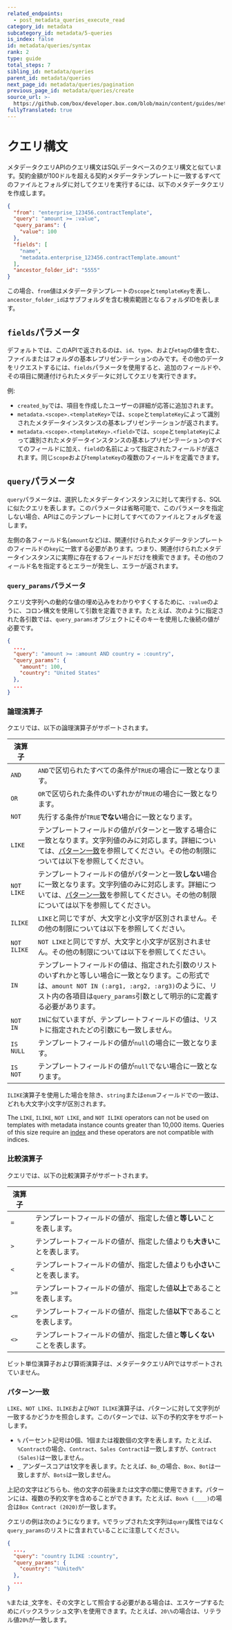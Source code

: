 ```yaml
---
related_endpoints:
  - post_metadata_queries_execute_read
category_id: metadata
subcategory_id: metadata/5-queries
is_index: false
id: metadata/queries/syntax
rank: 2
type: guide
total_steps: 7
sibling_id: metadata/queries
parent_id: metadata/queries
next_page_id: metadata/queries/pagination
previous_page_id: metadata/queries/create
source_url: >-
  https://github.com/box/developer.box.com/blob/main/content/guides/metadata/5-queries/2-syntax.md
fullyTranslated: true
---
```

# クエリ構文

メタデータクエリAPIのクエリ構文はSQLデータベースのクエリ構文と似ています。契約金額が100ドルを超える契約メタデータテンプレートに一致するすべてのファイルとフォルダに対してクエリを実行するには、以下のメタデータクエリを作成します。

```json
{
  "from": "enterprise_123456.contractTemplate",
  "query": "amount >= :value",
  "query_params": {
    "value": 100
  },
  "fields": [
    "name",
    "metadata.enterprise_123456.contractTemplate.amount"
  ],
  "ancestor_folder_id": "5555"
}
```

この場合、`from`値はメタデータテンプレートの`scope`と`templateKey`を表し、`ancestor_folder_id`はサブフォルダを含む検索範囲となるフォルダIDを表します。

## `fields`パラメータ

デフォルトでは、このAPIで返されるのは、`id`、`type`、および`etag`の値を含む、ファイルまたはフォルダの基本レプリゼンテーションのみです。その他のデータをリクエストするには、`fields`パラメータを使用すると、追加のフィールドや、その項目に関連付けられたメタデータに対してクエリを実行できます。

例:

* `created_by`では、項目を作成したユーザーの詳細が応答に追加されます。
* `metadata.<scope>.<templateKey>`では、`scope`と`templateKey`によって識別されたメタデータインスタンスの基本レプリゼンテーションが返されます。
* `metadata.<scope>.<templateKey>.<field>`では、`scope`と`templateKey`によって識別されたメタデータインスタンスの基本レプリゼンテーションのすべてのフィールドに加え、`field`の名前によって指定されたフィールドが返されます。同じ`scope`および`templateKey`の複数のフィールドを定義できます。

## `query`パラメータ

`query`パラメータは、選択したメタデータインスタンスに対して実行する、SQLに似たクエリを表します。このパラメータは省略可能で、このパラメータを指定しない場合、APIはこのテンプレートに対してすべてのファイルとフォルダを返します。

左側の各フィールド名(`amount`など)は、関連付けられたメタデータテンプレートのフィールドの`key`に一致する必要があります。つまり、関連付けられたメタデータインスタンスに実際に存在するフィールドだけを検索できます。その他のフィールド名を指定するとエラーが発生し、エラーが返されます。

### `query_params`パラメータ

クエリ文字列への動的な値の埋め込みをわかりやすくするために、`:value`のように、コロン構文を使用して引数を定義できます。たとえば、次のように指定された各引数では、`query_params`オブジェクトにそのキーを使用した後続の値が必要です。

```json
{
  ...,
  "query": "amount >= :amount AND country = :country",
  "query_params": {
    "amount": 100,
    "country": "United States"
  },
  ...
}
```

### 論理演算子

クエリでは、以下の論理演算子がサポートされます。

<!-- markdownlint-disable line-length -->

| 演算子         |                                                                                                                                             |
| ----------- | ------------------------------------------------------------------------------------------------------------------------------------------- |
| `AND`       | `AND`で区切られたすべての条件が`TRUE`の場合に一致となります。                                                                                                        |
| `OR`        | `OR`で区切られた条件のいずれかが`TRUE`の場合に一致となります。                                                                                                        |
| `NOT`       | 先行する条件が`TRUE`**でない**場合に一致となります。                                                                                                             |
| `LIKE`      | テンプレートフィールドの値がパターンと一致する場合に一致となります。文字列値のみに対応します。詳細については、[パターン一致](#pattern-matching)を参照してください。その他の制限については以下を参照してください。                         |
| `NOT LIKE`  | テンプレートフィールドの値がパターンと一致**しない**場合に一致となります。文字列値のみに対応します。詳細については、[パターン一致](#pattern-matching)を参照してください。その他の制限については以下を参照してください。                    |
| `ILIKE`     | `LIKE`と同じですが、大文字と小文字が区別されません。その他の制限については以下を参照してください。                                                                                        |
| `NOT ILIKE` | `NOT LIKE`と同じですが、大文字と小文字が区別されません。その他の制限については以下を参照してください。                                                                                    |
| `IN`        | テンプレートフィールドの値は、指定された引数のリストのいずれかと等しい場合に一致となります。この形式では、`amount NOT IN (:arg1, :arg2, :arg3)`のように、リスト内の各項目は`query_params`引数として明示的に定義する必要があります。 |
| `NOT IN`    | `IN`に似ていますが、テンプレートフィールドの値は、リストに指定されたどの引数にも一致しません。                                                                                           |
| `IS NULL`   | テンプレートフィールドの値が`null`の場合に一致となります。                                                                                                            |
| `IS NOT`    | テンプレートフィールドの値が`null`でない場合に一致となります。                                                                                                          |

<!-- markdownlint-enable line-length -->

<Message notice>

`ILIKE`演算子を使用した場合を除き、`string`または`enum`フィールドでの一致は、どれも大文字小文字が区別されます。

</Message>

<Message warning>

The `LIKE`, `ILIKE`, `NOT LIKE`, and `NOT ILIKE` operators can not be used on templates with metadata instance counts greater than 10,000 items. Queries of this size require an [index](g://metadata/queries/indexes) and these operators are not compatible with indices.

</Message>

### 比較演算子

クエリでは、以下の比較演算子がサポートされます。

<!-- markdownlint-disable line-length -->

| 演算子  |                                        |
| ---- | -------------------------------------- |
| `=`  | テンプレートフィールドの値が、指定した値と**等しい**ことを表します。   |
| `>`  | テンプレートフィールドの値が、指定した値よりも**大きい**ことを表します。 |
| `<`  | テンプレートフィールドの値が、指定した値よりも**小さい**ことを表します。 |
| `>=` | テンプレートフィールドの値が、指定した値**以上**であることを表します。  |
| `<=` | テンプレートフィールドの値が、指定した値**以下**であることを表します。  |
| `<>` | テンプレートフィールドの値が、指定した値と**等しくない**ことを表します。 |

<!-- markdownlint-enable line-length -->

<Message warning>

ビット単位演算子および算術演算子は、メタデータクエリAPIではサポートされていません。

</Message>

### パターン一致

`LIKE`、`NOT LIKE`、`ILIKE`および`NOT ILIKE`演算子は、パターンに対して文字列が一致するかどうかを照合します。このパターンでは、以下の予約文字をサポートします。

* `%` パーセント記号は0個、1個または複数個の文字を表します。たとえば、`%Contract`の場合、`Contract`、`Sales Contract`は一致しますが、`Contract (Sales)`は一致しません。
* `_` アンダースコアは1文字を表します。たとえば、`Bo_`の場合、`Box`、`Bot`は一致しますが、`Bots`は一致しません。

上記の文字はどちらも、他の文字の前後または文字の間に使用できます。パターンには、複数の予約文字を含めることができます。たとえば、`Box% (____)`の場合は`Box Contract (2020)`が一致します。

クエリの例は次のようになります。`%`でラップされた文字列は`query`属性ではなく`query_params`のリストに含まれていることに注意してください。

```json
{
  ...,
  "query": "country ILIKE :country",
  "query_params": {
    "country": "%United%"
  },
  ...
}
```

<Message notice>

`%`または`_`文字を、その文字として照合する必要がある場合は、エスケープするためにバックスラッシュ文字`\`を使用できます。たとえば、`20\%`の場合は、リテラル値`20%`が一致します。

</Message>
